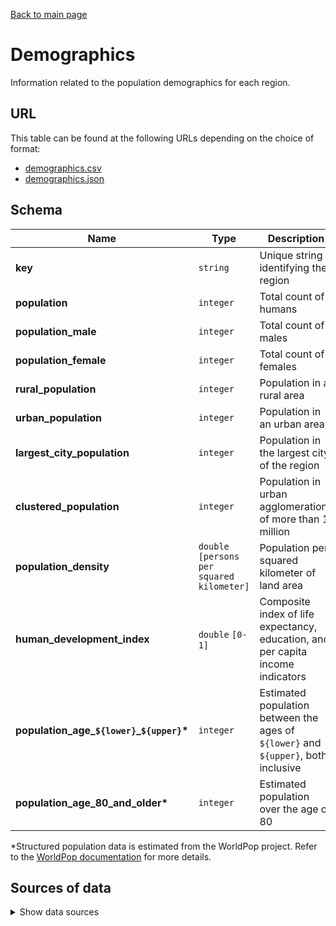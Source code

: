 [Back to main page](../README.md)

# Demographics
Information related to the population demographics for each region.


## URL
This table can be found at the following URLs depending on the choice of format:
* [demographics.csv](https://storage.googleapis.com/covid19-open-data/v3/demographics.csv)
* [demographics.json](https://storage.googleapis.com/covid19-open-data/v3/demographics.json)


## Schema
| Name | Type | Description | Example |
| ---- | ---- | ----------- | ------- |
| **key** | `string` | Unique string identifying the region | KR |
| **population** | `integer` | Total count of humans | 51606633 |
| **population_male** | `integer` | Total count of males | 25846211 |
| **population_female** | `integer` | Total count of females | 25760422 |
| **rural_population** | `integer` | Population in a rural area | 9568386 |
| **urban_population** | `integer` | Population in an urban area | 42038247 |
| **largest_city_population** | `integer` | Population in the largest city of the region | 9963497 |
| **clustered_population** | `integer` | Population in urban agglomerations of more than 1 million | 25893097 |
| **population_density** | `double` `[persons per squared kilometer]` | Population per squared kilometer of land area | 529.3585 |
| **human_development_index** | `double` `[0-1]` | Composite index of life expectancy, education, and per capita income indicators | 0.903 |
| **population_age_`${lower}`_`${upper}`\*** | `integer` | Estimated population between the ages of `${lower}` and `${upper}`, both inclusive | 42038247 |
| **population_age_80_and_older\*** | `integer` | Estimated population over the age of 80 | 477081 |

\*Structured population data is estimated from the WorldPop project. Refer to the
[WorldPop documentation](https://www.worldpop.org/geodata/summary?id=24798) for more details.


## Sources of data

<details>
<summary>Show data sources</summary>


| Data | Source | License and Terms of Use |
| ---- | ------ | ------------------------ |
| Metadata | [Wikipedia](https://wikidata.org) | [Terms of Use][24] |
| Metadata | [Eurostat](https://ec.europa.eu/eurostat) | [CC BY][33] |
| Demographics | [Wikidata](https://wikidata.org) | [CC0][23] |
| Demographics | [UN World Population Prospects](https://population.un.org/wpp/) | [CC BY 3.0 IGO](https://population.un.org/wpp/Download/Standard/CSV/) |
| Demographics | [DataCommons](https://datacommons.org) | [Attribution required](https://policies.google.com/terms) |
| Demographics | [WorldBank](https://worldbank.org) | [CC BY](https://www.worldbank.org/en/about/legal/terms-of-use-for-datasets) |
| Demographics | [WorldPop](https://www.worldpop.org) | [CC BY](https://creativecommons.org/licenses/by/4.0/) |
| Argentina (2010 Census) | [Instituto Nacional de Estadística y Censos](https://www.indec.gob.ar/indec/web/Nivel4-Tema-2-41-135) | [Public domain](https://datos.gob.ar/acerca/seccion/marco-legal) |
| Chile (2017 Census) | [Instituto Nacional de Estadística](https://www.ine.cl/estadisticas/sociales/censos-de-poblacion-y-vivienda/poblacion-y-vivienda) | [CC BY](https://datos.gob.cl/) |
| Israel (2019 Census) | [Central Bureau of Statistics](https://www.cbs.gov.il/he/settlements/Pages/default.aspx?mode=Metropolin) | [Attribution Required](https://www.cbs.gov.il/en/Pages/Enduser-license.aspx) |
| Indonesia (2020 Census) | Central Bureau of Statistics | [Attribution required](https://www.bps.go.id/website/fileMenu/S&K.pdf) |
| Mexico (2010 Census) | [INEGI](https://www.inegi.org.mx/programas/ccpv/2010/default.html) | [Attribution Required](https://datos.gob.mx/libreusomx) |
| Peru (2017 Census) | [INEI](https://censos2017.inei.gob.pe/redatam/) | [ODC BY][31] |
| Philippines (2015 Census) | [Philippine Statistics Authority](https://psa.gov.ph/population-and-housing/statistical-tables) | [Attribution Required](https://psa.gov.ph/article/terms-use) |
| USA (2019 Census) | [United States Census Bureau](https://www.census.gov/data/tables/time-series/demo/popest/2010s-counties-total.html) | [Public Domain](https://ask.census.gov/prweb/PRServletCustom?pyActivity=pyMobileSnapStart&ArticleID=KCP-4726) |

</details>


[7]: https://github.com/GoogleCloudPlatform/covid-19-open-data/blob/main/examples/data_loading.ipynb
[12]: https://open-covid-19.github.io/explorer
[13]: https://kepler.gl/demo/map?mapUrl=https://dl.dropboxusercontent.com/s/cofdctuogawgaru/COVID-19_Dataset.json
[14]: https://www.starlords3k.com/covid19.php
[15]: https://kiksu.net/covid-19/
[18]: https://www.bsg.ox.ac.uk/research/research-projects/oxford-covid-19-government-response-tracker
[19]: https://auditter.info/covid-timeline
[20]: https://www.coronavirusdailytracker.info/
[21]: https://omnimodel.com/
[22]: https://console.cloud.google.com/marketplace/product/bigquery-public-datasets/covid19-open-data
[23]: https://www.wikidata.org/wiki/Wikidata:Licensing
[24]: https://foundation.wikimedia.org/wiki/Terms_of_Use
[28]: https://data.humdata.org/about/license
[29]: http://creativecommons.org/licenses/by/4.0/
[30]: https://reproduction.live/
[31]: http://opendefinition.org/licenses/odc-by/
[32]: https://www.nationalarchives.gov.uk/doc/open-government-licence/version/3/
[33]: https://ec.europa.eu/info/legal-notice_en#copyright-notice
